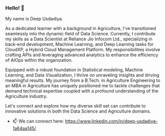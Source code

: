 ### Hello! 👋

My name is Deep Usdadiya.

As a dedicated learner with a background in Agriculture, I've transitioned seamlessly into the dynamic field of Data Science. Currently, I contribute my skills as a Data Scientist at Reliance Jio Infocom Ltd., specializing in back-end development, Machine Learning, and Deep Learning tasks for CloudXP, a Hybrid Cloud Management Platform. My responsibilities involve crafting APIs and leveraging advanced analytics to enhance the efficiency of AIOps within the organization.

Equipped with a robust foundation in Statistical modeling, Machine Learning, and Data Visualization, I thrive on unraveling insights and driving meaningful results. My journey from a B.Tech. in Agriculture Engineering to an MBA in Agriculture has uniquely positioned me to tackle challenges that demand technical expertise coupled with a profound understanding of the Agriculture industry. 

Let's connect and explore how my diverse skill set can contribute to innovative solutions in both the Data Science and Agriculture domains.

- 📫 We can connect here: https://www.linkedin.com/in/deep-usdadiya-1a64aa145/
<!--
**deepusdadiya/deepusdadiya** is a ✨ _special_ ✨ repository because its `README.md` (this file) appears on your GitHub profile.

Here are some ideas to get you started:

- 🔭 I’m currently working on ...
- 🌱 I’m currently learning ...
- 👯 I’m looking to collaborate on ...
- 🤔 I’m looking for help with ...
- 💬 Ask me about ...

- 😄 Pronouns: ...
- ⚡ Fun fact: ...
-->
